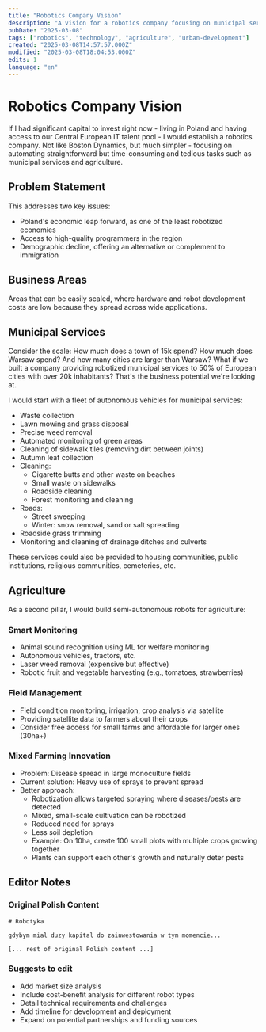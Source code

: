 ```yaml
---
title: "Robotics Company Vision"
description: "A vision for a robotics company focusing on municipal services and agriculture automation in Central Europe"
pubDate: "2025-03-08"
tags: ["robotics", "technology", "agriculture", "urban-development"]
created: "2025-03-08T14:57:57.000Z"
modified: "2025-03-08T18:04:53.000Z"
edits: 1
language: "en"
---
```


# Robotics Company Vision

If I had significant capital to invest right now - living in Poland and having access to our Central European IT talent pool - I would establish a robotics company. Not like Boston Dynamics, but much simpler - focusing on automating straightforward but time-consuming and tedious tasks such as municipal services and agriculture.

## Problem Statement

This addresses two key issues:
- Poland's economic leap forward, as one of the least robotized economies
- Access to high-quality programmers in the region
- Demographic decline, offering an alternative or complement to immigration

## Business Areas

Areas that can be easily scaled, where hardware and robot development costs are low because they spread across wide applications.

## Municipal Services

Consider the scale: How much does a town of 15k spend? How much does Warsaw spend? And how many cities are larger than Warsaw? What if we built a company providing robotized municipal services to 50% of European cities with over 20k inhabitants? That's the business potential we're looking at.

I would start with a fleet of autonomous vehicles for municipal services:
- Waste collection
- Lawn mowing and grass disposal
- Precise weed removal
- Automated monitoring of green areas
- Cleaning of sidewalk tiles (removing dirt between joints)
- Autumn leaf collection
- Cleaning:
  - Cigarette butts and other waste on beaches
  - Small waste on sidewalks
  - Roadside cleaning
  - Forest monitoring and cleaning
- Roads:
  - Street sweeping
  - Winter: snow removal, sand or salt spreading
- Roadside grass trimming
- Monitoring and cleaning of drainage ditches and culverts

These services could also be provided to housing communities, public institutions, religious communities, cemeteries, etc.

## Agriculture

As a second pillar, I would build semi-autonomous robots for agriculture:

### Smart Monitoring
- Animal sound recognition using ML for welfare monitoring
- Autonomous vehicles, tractors, etc.
- Laser weed removal (expensive but effective)
- Robotic fruit and vegetable harvesting (e.g., tomatoes, strawberries)

### Field Management
- Field condition monitoring, irrigation, crop analysis via satellite
- Providing satellite data to farmers about their crops
- Consider free access for small farms and affordable for larger ones (30ha+)

### Mixed Farming Innovation
- Problem: Disease spread in large monoculture fields
- Current solution: Heavy use of sprays to prevent spread
- Better approach:
  - Robotization allows targeted spraying where diseases/pests are detected
  - Mixed, small-scale cultivation can be robotized
  - Reduced need for sprays
  - Less soil depletion
  - Example: On 10ha, create 100 small plots with multiple crops growing together
  - Plants can support each other's growth and naturally deter pests

## Editor Notes

### Original Polish Content
```
# Robotyka

gdybym mial duzy kapital do zainwestowania w tym momencie...

[... rest of original Polish content ...]
```

### Suggests to edit
- Add market size analysis
- Include cost-benefit analysis for different robot types
- Detail technical requirements and challenges
- Add timeline for development and deployment
- Expand on potential partnerships and funding sources 